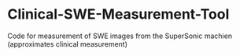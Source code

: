 # Clinical-SWE-Measurement-Tool
Code for measurement of SWE images from the SuperSonic machien (approximates clinical measurement) 
